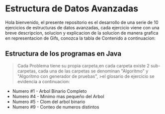 # Estructura de Datos Avanzadas

Hola bienvenido, el presente repositorio es el desarrollo de una serie de 10 ejercicios de estructuras de datos avanzadas, cada ejercicio viene con una breve descripcion, solucion y explicacion de la solucion de manera grafica en representacion de Gifs, conozca la tabla de Contenido a continuacion:
## Estructura de los programas en Java

>Cada Problema tiene su propia carpeta,en cada carpeta existe 2 sub-carpetas, cada una de las carpetas se denominan "Algoritmo" y "Algoritmo con generador de pruebas", >el glosario de ejercicio se evidencia a continuacion:

- Numero #1 - Arbol Binario Completo
- Numero #4 - Minimo mas pequeño del Arbol
- Numero #5 - Clom del arbol binario
- Numero #9 - Conteo de numeros distintos


